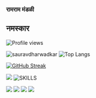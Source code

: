 ### रामराम मंडळी 
## नमस्कार
![Profile views](https://gpvc.arturio.dev/sauravdharwadkar)



![sauravdharwadkar](https://github-readme-stats.vercel.app/api?username=sauravdharwadkar&count_private=true&show_icons=true&theme=flag-india)
![Top Langs](https://github-readme-stats.vercel.app/api/top-langs/?username=sauravdharwadkar&layout=compact&exclude_repo=megatools-fork)

[![GitHub Streak](http://github-readme-streak-stats.herokuapp.com?user=sauravdharwadkar)](https://git.io/streak-stats)
<!--
![](https://cr-ss-service.azurewebsites.net/api/ScreenShot?widget=timeline&username=sauravdharwadkar)
-->
![](https://cr-ss-service.azurewebsites.net/api/ScreenShot?widget=summary&username=sauravdharwadkar)
![SKILLS](https://cr-skills-chart-widget.azurewebsites.net/api/api?username=sauravdharwadkar&skills=Batchfile,c++.css.html,json,java,javascript,python,scss,shell,typescript)

![](http://github-profile-summary-cards.vercel.app/api/cards/profile-details?username=sauravdharwadkar&theme=default) 
![](http://github-profile-summary-cards.vercel.app/api/cards/repos-per-language?username=sauravdharwadkar&theme=default)
![](http://github-profile-summary-cards.vercel.app/api/cards/stats?username=sauravdharwadkar&theme=default) 
![](http://github-profile-summary-cards.vercel.app/api/cards/productive-time?username=sauravdharwadkar&theme=default&utcOffset=5.31) 

<!--
![Sauravdharwadkar's wakatime stats](https://github-readme-stats.vercel.app/api/wakatime?username=sauravdharwadkar&layout=compact)
 -->
<!--
**SauravDharwadkar/SauravDharwadkar** is a ✨ _special_ ✨ repository because its `README.md` (this file) appears on your GitHub profile.

Here are some ideas to get you started:

- 🔭 I’m currently working on ...
- 🌱 I’m currently learning ...
- 👯 I’m looking to collaborate on ...
- 🤔 I’m looking for help with ...
- 💬 Ask me about ...
- 📫 How to reach me: ...
- 😄 Pronouns: ...
- ⚡ Fun fact: ...
-->
